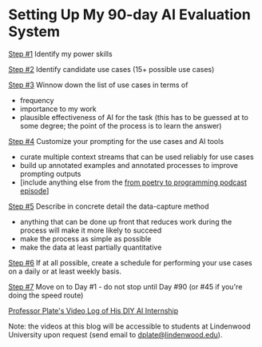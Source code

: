 # Setting Up My 90-day AI Evaluation System

[Step #1](plan/step-1.md)
Identify my power skills

[Step #2](plan/step-2.md)
Identify candidate use cases (15+ possible use cases)

[Step #3](plan/step-3.md)
Winnow down the list of use cases in terms of
- frequency
- importance to my work
- plausible effectiveness of AI for the task (this has to be guessed at to some degree; the point of the process is to learn the answer)

[Step #4](plan/step-4.md)
Customize your prompting for the use cases and AI tools
- curate multiple context streams that can be used reliably for use cases
- build up annotated examples and annotated processes to improve prompting outputs
- [include anything else from the [from poetry to programming podcast episode](https://www.youtube.com/watch?v=wjaSyLHOUb0)]

[Step #5](plan/step-5.md)
Describe in concrete detail the data-capture method
- anything that can be done up front that reduces work during the process will make it more likely to succeed
- make the process as simple as possible
- make the data at least partially quantitative

[Step #6](plan/step-6.md)
If at all possible, create a schedule for performing your use cases on a daily or at least weekly basis.

[Step #7](days/day1.md)
Move on to Day #1 - do not stop until Day #90 (or #45 if you're doing the speed route)

[Professor Plate's Video Log of His DIY AI Internship](day-by-day.md)

Note: the videos at this blog will be accessible to students at Lindenwood University upon request (send email to dplate@lindenwood.edu).
